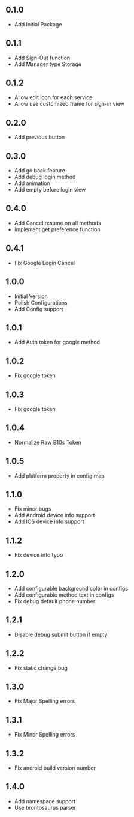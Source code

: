 ## 0.1.0

-   Add Initial Package

## 0.1.1

-   Add Sign-Out function
-   Add Manager type Storage

## 0.1.2

-   Allow edit icon for each service
-   Allow use customized frame for sign-in view

## 0.2.0

-   Add previous button

## 0.3.0

-   Add go back feature
-   Add debug login method
-   Add animation
-   Add empty before login view

## 0.4.0

-   Add Cancel resume on all methods
-   implement get preference function

## 0.4.1

-   Fix Google Login Cancel

## 1.0.0

-   Initial Version
-   Polish Configurations
-   Add Config support

## 1.0.1

-   Add Auth token for google method

## 1.0.2

-   Fix google token

## 1.0.3

-   Fix google token

## 1.0.4

-   Normalize Raw B10s Token

## 1.0.5

-   Add platform property in config map

## 1.1.0

-   Fix minor bugs
-   Add Android device info support
-   Add IOS device info support

## 1.1.2

-   Fix device info typo

## 1.2.0

-   Add configurable background color in configs
-   Add configurable method text in configs
-   Fix debug default phone number

## 1.2.1

-   Disable debug submit button if empty

## 1.2.2

-   Fix static change bug

## 1.3.0

-   Fix Major Spelling errors

## 1.3.1

-   Fix Minor Spelling errors

## 1.3.2

-   Fix android build version number

## 1.4.0

-   Add namespace support
-   Use brontosaurus parser
